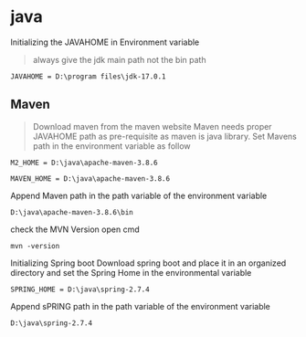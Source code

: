 # java
Initializing the JAVAHOME in Environment variable
> always give the jdk main path not the bin path
```
JAVAHOME = D:\program files\jdk-17.0.1
```

## Maven
> Download maven from the maven website
> Maven needs proper JAVAHOME path as pre-requisite as maven is java library.
> Set Mavens path in the environment variable as follow
```
M2_HOME = D:\java\apache-maven-3.8.6

MAVEN_HOME = D:\java\apache-maven-3.8.6
```
Append Maven path in the path variable of the environment variable

```
D:\java\apache-maven-3.8.6\bin
```
check the MVN Version
open cmd 
```
mvn -version
```

Initializing Spring boot
Download spring boot and place it in an organized directory and set the Spring Home in the environmental variable
```
SPRING_HOME = D:\java\spring-2.7.4

```
Append sPRING path in the path variable of the environment variable
```
D:\java\spring-2.7.4

```
